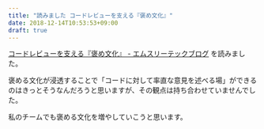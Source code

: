 ```yaml
---
title: "読みました コードレビューを支える『褒め文化』"
date: 2018-12-14T10:53:53+09:00
draft: true
---
```


[コードレビューを支える『褒め文化』 - エムスリーテックブログ](https://www.m3tech.blog/entry/good-job-code-review) を読みました。

褒める文化が浸透することで「コードに対して率直な意見を述べる場」ができるのはきっとそうなんだろうと思いますが、その観点は持ち合わせていませんでした。

私のチームでも褒める文化を増やしていこうと思います。